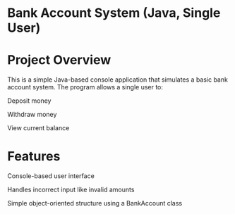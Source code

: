 # Bank Account System (Java, Single User)
# Project Overview
This is a simple Java-based console application that simulates a basic bank account system. The program allows a single user to:

Deposit money

Withdraw money

View current balance

# Features
Console-based user interface

Handles incorrect input like invalid amounts

Simple object-oriented structure using a BankAccount class
